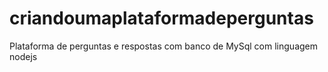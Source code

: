 # criandoumaplataformadeperguntas
Plataforma de perguntas e respostas com banco de MySql com linguagem nodejs
